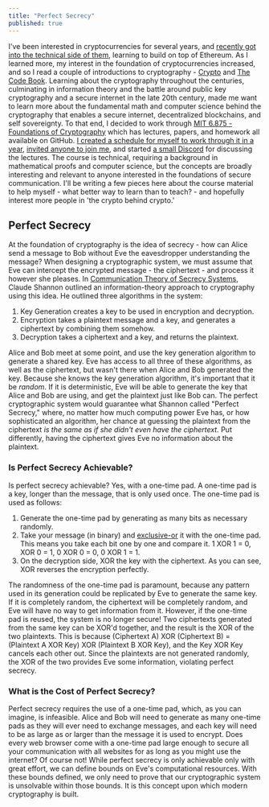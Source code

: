 ```yaml
---
title: "Perfect Secrecy"
published: true
---
```


I've been interested in cryptocurrencies for several years, and [recently got into the technical
side of them](https://joepetrich.com/2021/07/24/hack-money-hackathon/), learning to build on top
of Ethereum. As I learned more, my interest in the foundation of cryptocurrencies increased,
and so I read a couple of introductions to cryptography - [Crypto](https://en.wikipedia.org/wiki/Crypto_(book))
and [The Code Book](https://en.wikipedia.org/wiki/The_Code_Book). Learning about the cryptography
throughout the centuries, culminating in information theory and the battle around public key
cryptography and a secure internet in the late 20th century, made me want to learn more about the
fundamental math and computer science behind the cryptography that enables a secure internet,
decentralized blockchains, and self sovereignty. To that end, I decided to work through
[MIT 6.875 - Foundations of Cryptography](https://mit6875.github.io/) which has lectures, papers,
and homework all available on GitHub. [I created a schedule for myself to work through it in a
year](https://skitter-naranja-b42.notion.site/01aed573d0384dc090ce5d07004aaf82?v=9dc0c1ffe29c4d04af98c3e01e4f56b0),
[invited anyone to join me](https://twitter.com/jpetrichsr/status/1480689628860624899?s=20), and
started [a small Discord](https://discord.gg/h8C7UP8HzP) for discussing the lectures. The course
is technical, requiring a background in mathematical proofs and computer science, but the
concepts are broadly interesting and relevant to anyone interested in the foundations of secure
communication. I'll be writing a few pieces here about the course material to help myself - what
better way to learn than to teach? - and hopefully interest more people in 'the crypto behind
crypto.'

## Perfect Secrecy

At the foundation of cryptography is the idea of secrecy - how can Alice send a message to Bob
without Eve the eavesdropper understanding the message? When designing a cryptographic system, we
must assume that Eve can intercept the encrypted message - the ciphertext - and process it however
she pleases. In [Communication Theory of Secrecy Systems](https://en.wikipedia.org/wiki/Communication_Theory_of_Secrecy_Systems), Claude Shannon outlined an information-theory approach to cryptography using this idea. He outlined three algorithms in the system:

1. Key Generation creates a key to be used in encryption and decryption.
2. Encryption takes a plaintext message and a key, and generates a ciphertext by combining them somehow.
3. Decryption takes a ciphertext and a key, and returns the plaintext.

Alice and Bob meet at some point, and use the key generation algorithm to generate a shared key.
Eve has access to all three of these algorithms, as well as the ciphertext, but wasn't there when
Alice and Bob generated the key. Because she knows the key generation algorithm, it's important
that it be *random*. If it is deterministic, Eve will be able to generate the key that Alice and
Bob are using, and get the plaintext just like Bob can. The perfect cryptographic system would
guarantee what Shannon called "Perfect Secrecy," where, no matter how much computing power Eve
has, or how sophisticated an algorithm, her chance at guessing the plaintext from the ciphertext
*is the same as if she didn't even have the ciphertext.* Put differently, having the ciphertext
gives Eve no information about the plaintext.

### Is Perfect Secrecy Achievable?

Is perfect secrecy achievable? Yes, with a one-time pad. A one-time pad is a key, longer than the message, that is only used once. The one-time pad is used as follows:

1. Generate the one-time pad by generating as many bits as necessary randomly.
2. Take your message (in binary) and [exclusive-or](https://en.wikipedia.org/wiki/Exclusive_or)
it with the one-time pad. This means you take each bit one by one and compare it. 1 XOR 1 = 0,
XOR 0 = 1, 0 XOR 0 = 0, 0 XOR 1 = 1.
3. On the decryption side, XOR the key with the ciphertext. As you can see, XOR reverses the
encryption perfectly.

The randomness of the one-time pad is paramount, because any pattern used in its generation could
be replicated by Eve to generate the same key. If it is completely random, the ciphertext will be
completely random, and Eve will have no way to get information from it. However, if the one-time
pad is reused, the system is no longer secure! Two ciphertexts generated from the same key can be
XOR'd together, and the result is the XOR of the two plaintexts. This is because (Ciphertext A)
XOR (Ciphertext B) = (Plaintext A XOR Key) XOR (Plaintext B XOR Key), and the Key XOR Key cancels
each other out. Since the plaintexts are not generated randomly, the XOR of the two provides Eve
some information, violating perfect secrecy.

### What is the Cost of Perfect Secrecy?

Perfect secrecy requires the use of a one-time pad, which, as you can imagine, is infeasible.
Alice and Bob will need to generate as many one-time pads as they will ever need to exchange
messages, and each key will need to be as large as or larger than the message it is used to
encrypt. Does every web browser come with a one-time pad large enough to secure all your
communication with all websites for as long as you might use the internet? Of course not! While
perfect secrecy is only achievable only with great effort, we can define bounds on Eve's
computational resources. With these bounds defined, we only need to prove that our cryptographic
system is unsolvable within those bounds. It is this concept upon which modern cryptography is
built.
